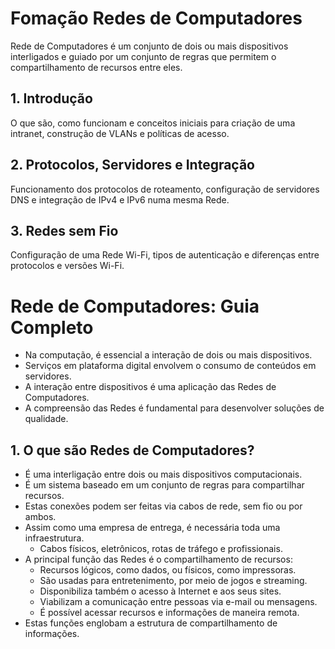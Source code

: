 # Fomação Redes de Computadores

Rede de Computadores é um conjunto de dois ou mais dispositivos interligados e guiado por um conjunto de regras que permitem o compartilhamento de recursos entre eles.

## 1. Introdução

O que são, como funcionam e conceitos iniciais para criação de uma intranet, construção de VLANs e políticas de acesso.

## 2. Protocolos, Servidores e Integração

Funcionamento dos protocolos de roteamento, configuração de servidores DNS e integração de IPv4 e IPv6 numa mesma Rede.

## 3. Redes sem Fio

Configuração de uma Rede Wi-Fi, tipos de autenticação e diferenças entre protocolos e versões Wi-Fi.

# Rede de Computadores: Guia Completo
- Na computação, é essencial a interação de dois ou mais dispositivos.
- Serviços em plataforma digital envolvem o consumo de conteúdos em servidores.
- A interação entre dispositivos é uma aplicação das Redes de Computadores.
- A compreensão das Redes é fundamental para desenvolver soluções de qualidade.

## 1. O que são Redes de Computadores?
- É uma interligação entre dois ou mais dispositivos computacionais.
- É um sistema baseado em um conjunto de regras para compartilhar recursos.
- Estas conexões podem ser feitas via cabos de rede, sem fio ou por ambos.
- Assim como uma empresa de entrega, é necessária toda uma infraestrutura.
	- Cabos físicos, eletrônicos, rotas de tráfego e profissionais.
- A principal função das Redes é o compartilhamento de recursos:
	- Recursos lógicos, como dados, ou físicos, como impressoras.
	- São usadas para entretenimento, por meio de jogos e streaming.
	- Disponibiliza também o acesso à Internet e aos seus sites.
	- Viabilizam a comunicação entre pessoas via e-mail ou mensagens.
	- É possível acessar recursos e informações de maneira remota.
- Estas funções englobam a estrutura de compartilhamento de informações.

